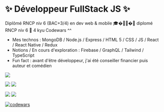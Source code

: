  # ✨ Développeur FullStack JS ✨  
Diplômé RNCP niv 6 (BAC+3/4) en dev web & mobile
🎓�👨‍🎓�📜 diplomé RNCP niv 6 
🥋 4 kyu Codewars ^^

- Mes technos : MongoDB / Node.js / Express / HTML 5 / CSS / JS / React / React Native / Redux
- Notions / En cours d'exploration : Firebase / GraphQL / Tailwind / TypeScript
- Fun fact : avant d'être développeur, j'ai été conseiller financier puis auteur et comédien

![](https://github-profile-summary-cards.vercel.app/api/cards/profile-details?username=MaximeVerdy&theme=nord_bright)

![](https://github-profile-summary-cards.vercel.app/api/cards/repos-per-language?username=MaximeVerdy&theme=nord_bright)    ![](https://github-profile-summary-cards.vercel.app/api/cards/most-commit-language?username=MaximeVerdy&theme=nord_bright)

![](https://github-profile-summary-cards.vercel.app/api/cards/stats?username=MaximeVerdy&theme=nord_bright) ![](https://github-profile-summary-cards.vercel.app/api/cards/productive-time?username=MaximeVerdy&theme=nord_bright)

[![codewars](https://www.codewars.com/users/Maxime%20Verdy/badges/small)](https://www.codewars.com/users/Maxime%20Verdy) 
